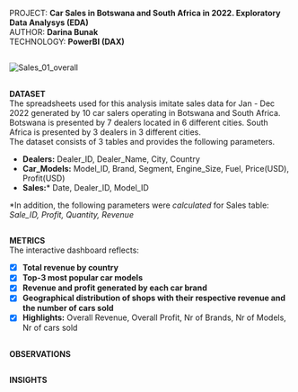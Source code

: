 PROJECT: **Car Sales in Botswana and South Africa in 2022. Exploratory Data Analysys (EDA)**  
AUTHOR: **Darina Bunak**  
TECHNOLOGY: **PowerBI (DAX)**  

##  
![Sales_01_overall](https://github.com/user-attachments/assets/1206a116-d450-468e-ad64-0812cdf59d7c)

##  
**DATASET**  
The spreadsheets used for this analysis imitate sales data for Jan - Dec 2022 generated by 10 car salers operating in Botswana and South Africa.    
Botswana is presented by 7 dealers located in 6 different cities. South Africa is presented by 3 dealers in 3 different cities.   
The dataset consists of 3 tables and provides the following parameters.  

  * **Dealers:** Dealer_ID, Dealer_Name, City, Country  
  * **Car_Models:** Model_ID, Brand, Segment, Engine_Size, Fuel, Price(USD), Profit(USD)  
  * **Sales:*** Date, Dealer_ID, Model_ID
    
*In addition, the following parameters were *calculated* for Sales table: *Sale_ID, Profit, Quantity, Revenue*
##  

**METRICS**  
The interactive dashboard reflects:
- [x] **Total revenue by country**  
- [x] **Top-3 most popular car models**  
- [x] **Revenue and profit generated by each car brand**  
- [x] **Geographical distribution of shops with their respective revenue and the number of cars sold**
- [x] **Highlights:** Overall Revenue, Overall Profit, Nr of Brands, Nr of Models, Nr of cars sold
##  

**OBSERVATIONS**

##  

**INSIGHTS**

##  
